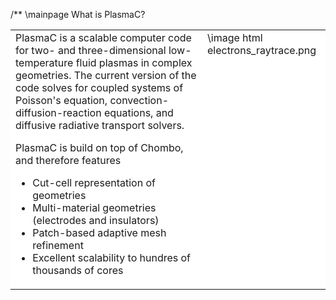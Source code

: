 /**
\mainpage What is PlasmaC?

<table bgcolor="#FFFFFF" align="top">
<tr>
<td valign="top">
PlasmaC is a scalable computer code for two- and three-dimensional low-temperature fluid plasmas in complex geometries. The current version of the code solves for coupled systems of Poisson's equation, convection-diffusion-reaction equations, and diffusive radiative transport solvers.

PlasmaC is build on top of Chombo, and therefore features

  * Cut-cell representation of geometries
  * Multi-material geometries (electrodes and insulators)
  * Patch-based adaptive mesh refinement
  * Excellent scalability to hundres of thousands of cores
</td>
<td valign="top">
\image html electrons_raytrace.png 
</td>
</table>
